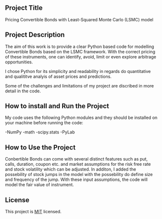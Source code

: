 ## Project Title
Pricing Convertible Bonds with Least-Squared Monte Carlo (LSMC) model 
 
 
## Project Description
 
The aim of this work is to provide a clear Python based code for modelling Convertible Bonds based on the LSMC framework. With the correct pricing of these instruments, one can identify, avoid, limit or even explore arbitrage opportunities. 
 
I chose Python for its simplicity and readability in regards do quantitative and qualititve analyis of asset prices and predictions. 
 
Some of the challenges and limitations of my project are discribed in more detail in the code.
 
 
 
## How to install and Run the Project
 
My code uses the following Python modules and they should be installed on your machine before running the code:
 
-NumPy
-math
-scipy.stats
-PyLab
 
## How to Use the Project
 
Conbertible Bonds can come with several distinct features such as put, calls, duration, coupon etc. and market assumptions for the risk free rate and stock volatility which can be adjusted. In additon, I added the possebility of stock jumps in the model with the possebility do define size and frequency of the jump. With these input assumptions, the code will model the fair value of instrument.
 
 
## License
 
This project is [MIT](https://github.com/ReneB0/LSMC/blob/main/LICENSE) licensed.


